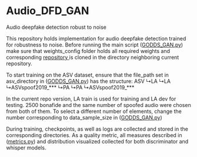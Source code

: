 # Audio_DFD_GAN
Audio deepfake detection robust to noise

This repository holds implementation for audio deepfake detection trained for robustness to noise. 
Before running the main script ([GODDS_GAN.py](https://github.com/nd0761/Audio_DFD_GAN/blob/main/GODDS_GAN.py)) make sure that weights_config folder holds all required weights and corresponding [repository ](https://github.com/icemoon97/deepfake-whisper) is cloned in the directory neighboring current repository.

To start training on the ASV dataset, ensure that the file_path set in asv_directory in ([GODDS_GAN.py](https://github.com/nd0761/Audio_DFD_GAN/blob/main/GODDS_GAN.py)) has the structure:
ASV
↳LA
  ↳LA
    ↳ASVspoof2019_***
↳PA
  ↳PA
    ↳ASVspoof2019_***

In the current repo version, LA train is used for training and LA dev for testing. 2500 bonafide and the same number of spoofed audio were chosen from both of them. To select a different number of elements, change the number corresponding to data_sample_size in ([GODDS_GAN.py](https://github.com/nd0761/Audio_DFD_GAN/blob/main/GODDS_GAN.py))

During training, checkpoints, as well as logs are collected and stored in the corresponding directories. As a quality metric, all measures described in ([metrics.py](https://github.com/nd0761/Audio_DFD_GAN/blob/main/utils_gan/training/metrics.py)) and distribution visualized collected for both discriminator and whisper models. 


